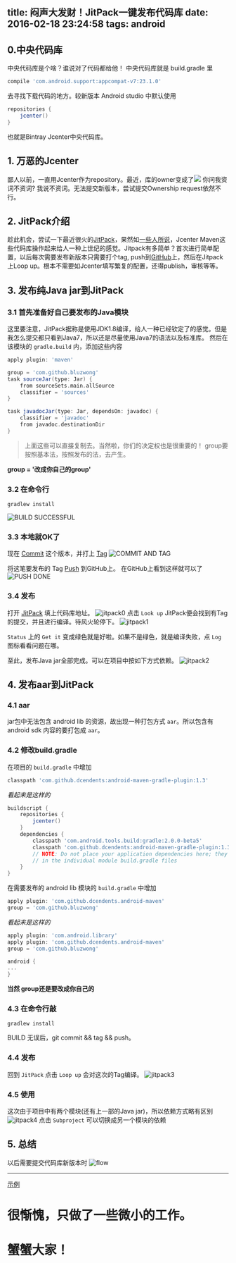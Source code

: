 title: 闷声大发财！JitPack一键发布代码库
date: 2016-02-18 23:24:58
tags: android
---


## 0.中央代码库
中央代码库是个啥？谁说对了代码都给他！
中央代码库就是 build.gradle 里
```groovy
compile 'com.android.support:appcompat-v7:23.1.0'
```
去寻找下载代码的地方。较新版本 Android studio 中默认使用
```groovy
repositories {
    jcenter()
}
```
也就是Bintray Jcenter中央代码库。

## 1. 万恶的Jcenter
鄙人以前，一直用Jcenter作为repository。最近，库的owner变成了![](http://7xr14l.com1.z0.glb.clouddn.com/owner_bintray.png)
你问我资词不资词? 我说不资词。无法提交新版本，尝试提交Ownership request依然不行。

## 2. JitPack介绍
趁此机会，尝试一下最近很火的[JitPack](https://www.jitpack.io/)，果然如[一些人所说](http://www.dss886.com/android/2015/10/17/16-23/?utm_source=tuicool&utm_medium=referral)，Jcenter Maven这些代码库操作起来给人一种上世纪的感觉。Jitpack有多简单？首次进行简单配置，以后每次需要发布新版本只需要打个tag, push到[GitHub](https://github.com/)上，然后在Jitpack 上Loop up。根本不需要如Jcenter填写繁复的配置，还得publish，审核等等。

## 3. 发布纯Java jar到JitPack
### 3.1 首先准备好自己要发布的Java模块
这里要注意，JitPack据称是使用JDK1.8编译，给人一种已经钦定了的感觉。但是我怎么提交都只看到Java7，所以还是尽量使用Java7的语法以及标准库。
然后在该模块的 `gradle.build` 内，添加这些内容
```groovy
apply plugin: 'maven'

group = 'com.github.bluzwong'
task sourceJar(type: Jar) {
    from sourceSets.main.allSource
    classifier = 'sources'
}

task javadocJar(type: Jar, dependsOn: javadoc) {
    classifier = 'javadoc'
    from javadoc.destinationDir
}
```
> 上面这些可以直接复制去。当然啦，你们的决定权也是很重要的！
group要按照基本法，按照发布的法，去产生。

**group = '改成你自己的group'**
### 3.2 在命令行
```
gradlew install
```
![BUILD SUCCESSFUL](http://7xr14l.com1.z0.glb.clouddn.com/gradlew_install.png)

### 3.3 本地就OK了
现在 [Commit](http://git-scm.com/book/zh/v2/Git-%E5%9F%BA%E7%A1%80-%E8%AE%B0%E5%BD%95%E6%AF%8F%E6%AC%A1%E6%9B%B4%E6%96%B0%E5%88%B0%E4%BB%93%E5%BA%93#提交更新) 这个版本，并打上 [Tag](http://git-scm.com/book/zh/v2/Git-%E5%9F%BA%E7%A1%80-%E6%89%93%E6%A0%87%E7%AD%BE)
![COMMIT AND TAG](http://7xr14l.com1.z0.glb.clouddn.com/commit_tag.png)


将这笔要发布的 Tag [Push](http://git-scm.com/book/zh/v2/Git-%E5%9F%BA%E7%A1%80-%E8%BF%9C%E7%A8%8B%E4%BB%93%E5%BA%93%E7%9A%84%E4%BD%BF%E7%94%A8#推送到远程仓库) 到GitHub上。
在GitHub上看到这样就可以了
![PUSH DONE](http://7xr14l.com1.z0.glb.clouddn.com/push_done.png)
### 3.4 发布
打开 [JitPack](https://www.jitpack.io/) 填上代码库地址。
![jitpack0](http://7xr14l.com1.z0.glb.clouddn.com/jitpack0.png)
点击 `Look up` JitPack便会找到有Tag的提交，并且进行编译。待风火轮停下。
![jitpack1](http://7xr14l.com1.z0.glb.clouddn.com/jitpack1.png)

`Status` 上的 `Get it` 变成绿色就是好啦。如果不是绿色，就是编译失败，点 `Log` 图标看看问题在哪。

至此，发布Java jar全部完成。可以在项目中按如下方式依赖。
![jitpack2](http://7xr14l.com1.z0.glb.clouddn.com/jitpack2.png)


## 4. 发布aar到JitPack
### 4.1 aar
jar包中无法包含 android lib 的资源，故出现一种打包方式 `aar`。所以包含有 android sdk 内容的要打包成 `aar`。
### 4.2 修改build.gradle
在项目的 `build.gradle` 中增加

```groovy
classpath 'com.github.dcendents:android-maven-gradle-plugin:1.3'
```
*看起来是这样的*
```groovy
buildscript {
    repositories {
        jcenter()
    }
    dependencies {
        classpath 'com.android.tools.build:gradle:2.0.0-beta5'
        classpath 'com.github.dcendents:android-maven-gradle-plugin:1.3'
        // NOTE: Do not place your application dependencies here; they belong
        // in the individual module build.gradle files
    }
}
```

在需要发布的 android lib 模块的 `build.gradle` 中增加
```groovy
apply plugin: 'com.github.dcendents.android-maven'
group = 'com.github.bluzwong'
```
*看起来是这样的*
```groovy
apply plugin: 'com.android.library'
apply plugin: 'com.github.dcendents.android-maven'
group = 'com.github.bluzwong'

android { 
...
}
```
**当然 group还是要改成你自己的**

### 4.3 在命令行敲
```
gradlew install
```
BUILD 无误后，git commit && tag && push。
### 4.4 发布
回到 `JitPack` 点击 `Loop up` 会对这次的Tag编译。
![jitpack3](http://7xr14l.com1.z0.glb.clouddn.com/jitpack3.png)
### 4.5 使用
这次由于项目中有两个模块(还有上一部的Java jar)，所以依赖方式略有区别
![jitpack4](http://7xr14l.com1.z0.glb.clouddn.com/jitpack4.png)
点击 `Subproject` 可以切换成另一个模块的依赖

## 5. 总结
以后需要提交代码库新版本时
![flow](http://7xr14l.com1.z0.glb.clouddn.com/flow.png)

---
[示例](https://github.com/bluzwong/tryjitpack)
# 很惭愧，只做了一些微小的工作。

# 蟹蟹大家！
